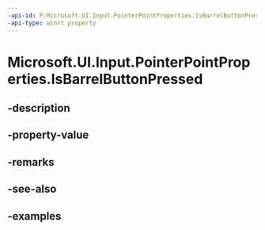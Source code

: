 ```yaml
---
-api-id: P:Microsoft.UI.Input.PointerPointProperties.IsBarrelButtonPressed
-api-type: winrt property
---
```


# Microsoft.UI.Input.PointerPointProperties.IsBarrelButtonPressed

<!--
public bool IsBarrelButtonPressed { get; }
-->

## -description

## -property-value

## -remarks

## -see-also

## -examples
